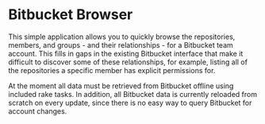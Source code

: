 Bitbucket Browser
=================

This simple application allows you to quickly browse the repositories,
members, and groups - and their relationships - for a Bitbucket team
account. This fills in gaps in the existing Bitbucket interface that
make it difficult to discover some of these relationships, for
example, listing all of the repositories a specific member has
explicit permissions for.

At the moment all data must be retrieved from Bitbucket offline using
included rake tasks. In addition, all Bitbucket data is currently
reloaded from scratch on every update, since there is no easy way to
query Bitbucket for account changes.
